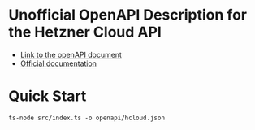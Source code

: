 # Unofficial OpenAPI Description for the Hetzner Cloud API

- [Link to the openAPI document](openapi/hcloud.json)
- [Official documentation](https://docs.hetzner.cloud/)

# Quick Start

```
ts-node src/index.ts -o openapi/hcloud.json
```
